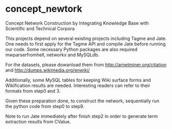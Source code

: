 concept_newtork
===============

Concept Network Construction by Integrating Knowledge Base with Scientific and Technical Corpora

This projects depend on several existing projects including Tagme and Jate. One needs to first apply for the Tagme API and compile Jate before running our code.
Some necessary Python packages are also required mwparserfromhell, networkx and MySQLdb.

For the datasets, please dowanload them from http://arnetminer.org/citation and http://dumps.wikimedia.org/enwiki/

Additionally, some MySQL tables for keeping Wiki surface forms and Wikification results are needed. Interesting readers can refer to their formats from step0 and 3. 


Given these preparation done, to construct the network, sequentially run the python code from step0 to step9.

Note to run Jate immediately after finish step2 in order to generate term extraction results from CValue.
